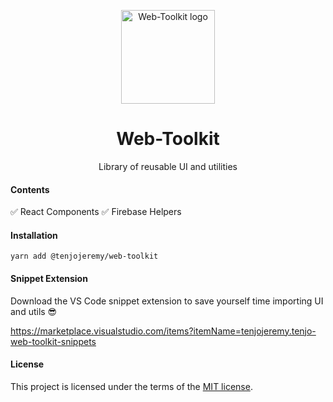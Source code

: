 <p align="center">
  <a href="https://tenjo-web-toolkit.web.app/" rel="noopener" target="_blank"><img width="150" src="https://firebasestorage.googleapis.com/v0/b/tenjo-web-toolkit.appspot.com/o/logo.svg?alt=media&token=c113e410-8f17-4f4d-871f-0427b779e7e9" alt="Web-Toolkit logo"></a></p>
</p>

<h1 align="center">Web-Toolkit</h1>

<div align="center">

Library of reusable UI and utilities

<!-- [![CircleCI](https://circleci.com/gh/tenjojeremy/Web-Toolkit/tree/master.svg?style=svg)](https://circleci.com/gh/tenjojeremy/Web-Toolkit/tree/master) -->

</div>

#### Contents

:white_check_mark: React Components
:white_check_mark: Firebase Helpers

#### Installation

```
yarn add @tenjojeremy/web-toolkit
```

#### Snippet Extension

Download the VS Code snippet extension to save yourself time importing UI and utils 😎

https://marketplace.visualstudio.com/items?itemName=tenjojeremy.tenjo-web-toolkit-snippets

#### License

This project is licensed under the terms of the
[MIT license](/LICENSE).
